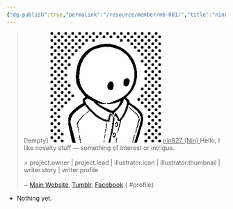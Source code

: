 ```yaml
---
{"dg-publish":true,"permalink":"/resource/member/mb-001/","title":"nin827 (Nin)","tags":["-member","-member/nin827"]}
---
```


>[!empty]
> ![RESOURCE/ASSET/ICON/MB001.png|icon](/img/user/RESOURCE/ASSET/ICON/MB001.png) <u class="title"> nin827 (Nin) </u>
> Hello, I like novelty stuff — something of interest or intrigue. <br><br>\> project.owner | project.lead | illustrator.icon | illustrator.thumbnail | writer.story | writer.profile <br><br>\~ [Main Website](https://nin827.github.io/), [Tumblr](https://www.tumblr.com/nin827), [Facebook](https://www.facebook.com/nin827) 
{ #profile}


- Nothing yet.